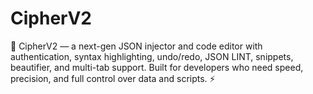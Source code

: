 # CipherV2
🚀 CipherV2 — a next-gen JSON injector and code editor with authentication, syntax highlighting, undo/redo, JSON LINT, snippets, beautifier, and multi-tab support. Built for developers who need speed, precision, and full control over data and scripts. ⚡

